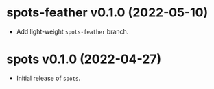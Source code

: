 # spots-feather v0.1.0 (2022-05-10)
+ Add light-weight ```spots-feather``` branch.

# spots v0.1.0 (2022-04-27)

+ Initial release of ```spots```.
